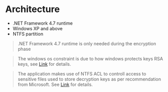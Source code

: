 # Architecture
- .NET Framework 4.7 runtime
- Windows XP and above
- NTFS partition 

>.NET Framework 4.7 runtime is only needed during the encryption phase

>The windows os constraint is due to how windows protects keys RSA keys, see [Link]() for details. 

>The application makes use of NTFS ACL to controll access to sensitive files used to store decryption keys as per recommendation from Microsoft. See [Link]() for details.
 
